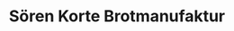 ---
title: "Sören Korte Brotmanufaktur"
url: /hamburg/soeren-korte-brotmanufaktur-weidenallee/
shop: Bäckerei
---